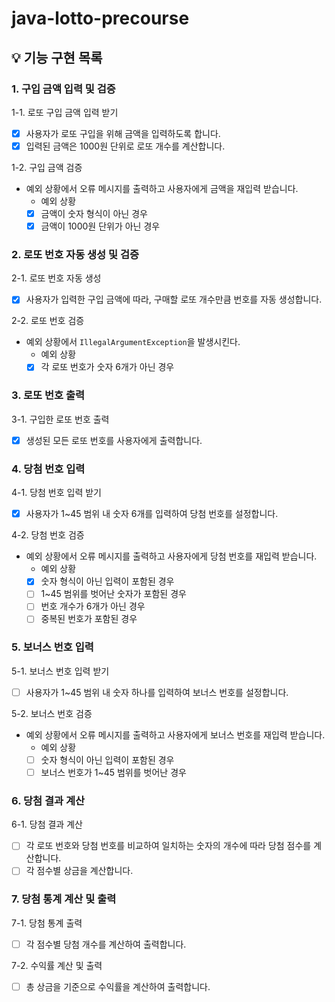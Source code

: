 # java-lotto-precourse

## 💡 기능 구현 목록
### 1. 구입 금액 입력 및 검증
1-1. 로또 구입 금액 입력 받기
- [X] 사용자가 로또 구입을 위해 금액을 입력하도록 합니다.
- [X] 입력된 금액은 1000원 단위로 로또 개수를 계산합니다.

1-2. 구입 금액 검증
- 예외 상황에서 오류 메시지를 출력하고 사용자에게 금액을 재입력 받습니다.
  - 예외 상황
  - [X] 금액이 숫자 형식이 아닌 경우
  - [X] 금액이 1000원 단위가 아닌 경우

### 2. 로또 번호 자동 생성 및 검증
2-1. 로또 번호 자동 생성
- [X] 사용자가 입력한 구입 금액에 따라, 구매할 로또 개수만큼 번호를 자동 생성합니다.

2-2. 로또 번호 검증
- 예외 상황에서 `IllegalArgumentException`을 발생시킨다.
  - 예외 상황
  - [X] 각 로또 번호가 숫자 6개가 아닌 경우

### 3. 로또 번호 출력
3-1. 구입한 로또 번호 출력
- [X] 생성된 모든 로또 번호를 사용자에게 출력합니다.

### 4. 당첨 번호 입력
4-1. 당첨 번호 입력 받기
- [X] 사용자가 1~45 범위 내 숫자 6개를 입력하여 당첨 번호를 설정합니다.

4-2. 당첨 번호 검증
- 예외 상황에서 오류 메시지를 출력하고 사용자에게 당첨 번호를 재입력 받습니다.
  - 예외 상황
  - [X] 숫자 형식이 아닌 입력이 포함된 경우
  - [ ] 1~45 범위를 벗어난 숫자가 포함된 경우
  - [ ] 번호 개수가 6개가 아닌 경우
  - [ ] 중복된 번호가 포함된 경우

### 5. 보너스 번호 입력
5-1. 보너스 번호 입력 받기
- [ ] 사용자가 1~45 범위 내 숫자 하나를 입력하여 보너스 번호를 설정합니다.

5-2. 보너스 번호 검증
- 예외 상황에서 오류 메시지를 출력하고 사용자에게 보너스 번호를 재입력 받습니다.
  - 예외 상황
  - [ ] 숫자 형식이 아닌 입력이 포함된 경우
  - [ ] 보너스 번호가 1~45 범위를 벗어난 경우

### 6. 당첨 결과 계산
6-1. 당첨 결과 계산
- [ ] 각 로또 번호와 당첨 번호를 비교하여 일치하는 숫자의 개수에 따라 당첨 점수를 계산합니다.
- [ ] 각 점수별 상금을 계산합니다.

### 7. 당첨 통계 계산 및 출력
7-1. 당첨 통계 출력
- [ ] 각 점수별 당첨 개수를 계산하여 출력합니다.

7-2. 수익률 계산 및 출력
- [ ] 총 상금을 기준으로 수익률을 계산하여 출력합니다.